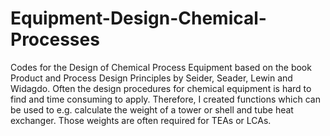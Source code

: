 # Equipment-Design-Chemical-Processes

Codes for the Design of Chemical Process Equipment based on the book Product and Process Design Principles by Seider, Seader, Lewin and Widagdo. Often the design procedures for chemical equipment is hard to find and time consuming to apply. Therefore, I created functions which can be used to e.g. calculate the weight of a tower or shell and tube heat exchanger. Those weights are often required for TEAs or LCAs.
